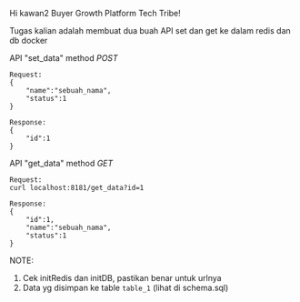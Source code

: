 Hi kawan2 Buyer Growth Platform Tech Tribe!

Tugas kalian adalah membuat dua buah API set dan get ke dalam redis dan db docker

API "set_data" method *POST*
```
Request:
{
    "name":"sebuah_nama",
    "status":1
}

Response:
{
    "id":1
}
```

API "get_data" method *GET*
```
Request:
curl localhost:8181/get_data?id=1

Response:
{
    "id":1,
    "name":"sebuah_nama",
    "status":1
}
```

NOTE:
1. Cek initRedis dan initDB, pastikan benar untuk urlnya
2. Data yg disimpan ke table `table_1` (lihat di schema.sql)